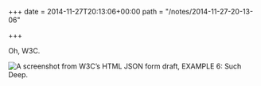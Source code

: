 +++
date = 2014-11-27T20:13:06+00:00
path = "/notes/2014-11-27-20-13-06"

+++

<p>Oh, W3C.</p>
<p><img src="https://unrelentingtech.s3.dualstack.eu-west-1.amazonaws.com/w3doge.png" alt="A screenshot from W3C’s HTML JSON form draft, EXAMPLE 6: Such Deep." /></p>
